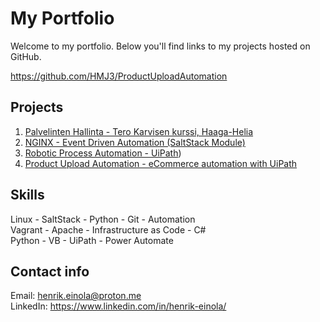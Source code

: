 # My Portfolio

Welcome to my portfolio. Below you'll find links to my projects hosted on GitHub.

https://github.com/HMJ3/ProductUploadAutomation

## Projects

1. [Palvelinten Hallinta - Tero Karvisen kurssi, Haaga-Helia](https://github.com/HMJ3/linux-course)
2. [NGINX - Event Driven Automation (SaltStack Module)](https://github.com/HMJ3/h5-moduuli/tree/main)
3. [Robotic Process Automation - UiPath](https://github.com/HMJ3/UiPath))
4. [Product Upload Automation - eCommerce automation with UiPath](https://github.com/HMJ3/ProductUploadAutomation)

## Skills
Linux - SaltStack - Python - Git - Automation\
Vagrant - Apache - Infrastructure as Code - C#\
Python - VB - UiPath - Power Automate

## Contact info
Email: henrik.einola@proton.me\
LinkedIn: https://www.linkedin.com/in/henrik-einola/

<!--
**HMJ3/HMJ3** is a ✨ _special_ ✨ repository because its `README.md` (this file) appears on your GitHub profile.

Here are some ideas to get you started:

- 🔭 I’m currently working on ...
- 🌱 I’m currently learning ...
- 👯 I’m looking to collaborate on ...
- 🤔 I’m looking for help with ...
- 💬 Ask me about ...
- 📫 How to reach me: ...
- 😄 Pronouns: ...
- ⚡ Fun fact: ...
-->
